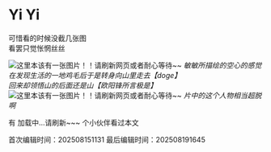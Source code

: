 # Yi Yi

可惜看的时候没截几张图  
看罢只觉怅惘丝丝

![这里本该有一张图片！！请刷新网页或者耐心等待~~](/public/images/YiYi2.png)
*敏敏所描绘的空心的感觉 在发现生活的一地鸡毛后于是转身向山里走去【doge】  
回来却领悟山的后面还是山【欧阳锋所言极是】*
![这里本该有一张图片！！请刷新网页或者耐心等待~~](/public/images/YiYi1.png)
*片中的这个人物相当超脱啊*

有 <span id="busuanzi_page_pv">加载中...请刷新~~~</span> 个小伙伴看过本文


<!-- 文章编辑时间信息 -->
首次编辑时间：202508151131
最后编辑时间：202508191645
<!-- 编辑时间信息结束 -->